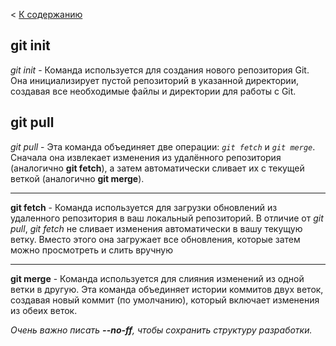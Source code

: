 < [К содержанию](/readme.md)
## git init
*git init* - Команда используется для создания нового репозитория Git. Она инициализирует пустой репозиторий в указанной директории, создавая все необходимые файлы и директории для работы с Git.




## git pull
*git pull* - Эта команда объединяет две операции: *`git fetch`* и *`git merge`*.
Сначала она извлекает изменения из удалённого репозитория (аналогично **git fetch**), а затем автоматически сливает их с текущей веткой (аналогично **git merge**).

---

**git fetch** - Команда используется для загрузки обновлений из удаленного репозитория в ваш локальный репозиторий. В отличие от *git pull*, *git fetch* не сливает изменения автоматически в вашу текущую ветку. Вместо этого она загружает все обновления, которые затем можно просмотреть и слить вручную

---

**git merge** - Команда используется для слияния изменений из одной ветки в другую. Эта команда объединяет истории коммитов двух веток, создавая новый коммит (по умолчанию), который включает изменения из обеих веток.

*Очень важно писать **--no-ff**, чтобы сохранить структуру разработки.*
 